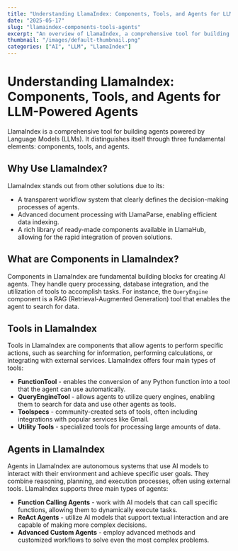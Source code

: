 ```yaml
---
title: "Understanding LlamaIndex: Components, Tools, and Agents for LLM-Powered Agents"
date: "2025-05-17"
slug: "llamaindex-components-tools-agents"
excerpt: "An overview of LlamaIndex, a comprehensive tool for building Language Model (LLM) powered agents, focusing on its core components, tools, and agents."
thumbnail: "/images/default-thumbnail.png"
categories: ["AI", "LLM", "LlamaIndex"]
---
```


# Understanding LlamaIndex: Components, Tools, and Agents for LLM-Powered Agents

LlamaIndex is a comprehensive tool for building agents powered by Language Models (LLMs). It distinguishes itself through three fundamental elements: components, tools, and agents.

## Why Use LlamaIndex?

LlamaIndex stands out from other solutions due to its:

* A transparent workflow system that clearly defines the decision-making processes of agents.
* Advanced document processing with LlamaParse, enabling efficient data indexing.
* A rich library of ready-made components available in LlamaHub, allowing for the rapid integration of proven solutions.

## What are Components in LlamaIndex?

Components in LlamaIndex are fundamental building blocks for creating AI agents. They handle query processing, database integration, and the utilization of tools to accomplish tasks. For instance, the `QueryEngine` component is a RAG (Retrieval-Augmented Generation) tool that enables the agent to search for data.

## Tools in LlamaIndex

Tools in LlamaIndex are components that allow agents to perform specific actions, such as searching for information, performing calculations, or integrating with external services.
LlamaIndex offers four main types of tools:

* **FunctionTool** - enables the conversion of any Python function into a tool that the agent can use automatically.
* **QueryEngineTool** - allows agents to utilize query engines, enabling them to search for data and use other agents as tools.
* **Toolspecs** - community-created sets of tools, often including integrations with popular services like Gmail.
* **Utility Tools** - specialized tools for processing large amounts of data.

## Agents in LlamaIndex

Agents in LlamaIndex are autonomous systems that use AI models to interact with their environment and achieve specific user goals. They combine reasoning, planning, and execution processes, often using external tools.
LlamaIndex supports three main types of agents:

* **Function Calling Agents** - work with AI models that can call specific functions, allowing them to dynamically execute tasks.
* **ReAct Agents** - utilize AI models that support textual interaction and are capable of making more complex decisions.
* **Advanced Custom Agents** - employ advanced methods and customized workflows to solve even the most complex problems.